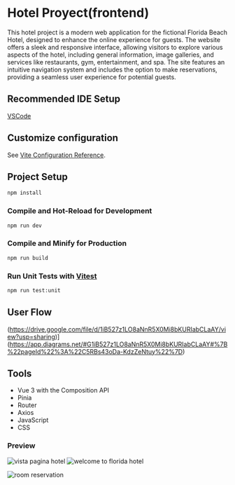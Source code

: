# Hotel Proyect(frontend)

This hotel project is a modern web application for the fictional Florida Beach Hotel, designed to enhance the online experience for guests. The website offers a sleek and responsive interface, allowing visitors to explore various aspects of the hotel, including general information, image galleries, and services like restaurants, gym, entertainment, and spa. The site features an intuitive navigation system and includes the option to make reservations, providing a seamless user experience for potential guests.

## Recommended IDE Setup

[VSCode](https://code.visualstudio.com/) 

## Customize configuration

See [Vite Configuration Reference](https://vitejs.dev/config/).

## Project Setup

```sh
npm install
```

### Compile and Hot-Reload for Development

```sh
npm run dev
```

### Compile and Minify for Production

```sh
npm run build
```

### Run Unit Tests with [Vitest](https://vitest.dev/)

```sh
npm run test:unit
```
## User Flow
(https://drive.google.com/file/d/1iB527z1LO8aNnR5X0Mi8bKURIabCLaAY/view?usp=sharing)](https://app.diagrams.net/#G1iB527z1LO8aNnR5X0Mi8bKURIabCLaAY#%7B%22pageId%22%3A%22C5RBs43oDa-KdzZeNtuy%22%7D)
## Tools
- Vue 3 with the Composition API
- Pinia
- Router
- Axios
- JavaScript
- CSS
### Preview
![vista pagina hotel](https://github.com/user-attachments/assets/7ad70c6d-5cff-4b42-8d44-23118cd4beb7)
![welcome to florida hotel](https://github.com/user-attachments/assets/dfd88e30-fcc2-4150-bbb6-997bdf4f1419)

![room reservation](https://github.com/user-attachments/assets/b8baa97a-1968-4765-979a-91df3ea1a7b0)


